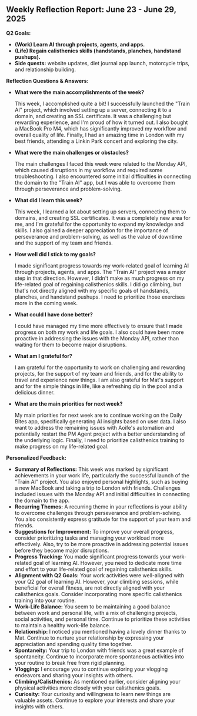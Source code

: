 ## Weekly Reflection Report: June 23 - June 29, 2025

**Q2 Goals:**

*   **(Work) Learn AI through projects, agents, and apps.**
*   **(Life) Regain calisthenics skills (handstands, planches, handstand pushups).**
*   **Side quests:** website updates, diet journal app launch, motorcycle trips, and relationship building.

**Reflection Questions & Answers:**

*   **What were the main accomplishments of the week?**

    This week, I accomplished quite a bit! I successfully launched the "Train AI" project, which involved setting up a server, connecting it to a domain, and creating an SSL certificate. It was a challenging but rewarding experience, and I'm proud of how it turned out. I also bought a MacBook Pro M4, which has significantly improved my workflow and overall quality of life. Finally, I had an amazing time in London with my best friends, attending a Linkin Park concert and exploring the city.
*   **What were the main challenges or obstacles?**

    The main challenges I faced this week were related to the Monday API, which caused disruptions in my workflow and required some troubleshooting. I also encountered some initial difficulties in connecting the domain to the "Train AI" app, but I was able to overcome them through perseverance and problem-solving.
*   **What did I learn this week?**

    This week, I learned a lot about setting up servers, connecting them to domains, and creating SSL certificates. It was a completely new area for me, and I'm grateful for the opportunity to expand my knowledge and skills. I also gained a deeper appreciation for the importance of perseverance and problem-solving, as well as the value of downtime and the support of my team and friends.
*   **How well did I stick to my goals?**

    I made significant progress towards my work-related goal of learning AI through projects, agents, and apps. The "Train AI" project was a major step in that direction. However, I didn't make as much progress on my life-related goal of regaining calisthenics skills. I did go climbing, but that's not directly aligned with my specific goals of handstands, planches, and handstand pushups. I need to prioritize those exercises more in the coming week.
*   **What could I have done better?**

    I could have managed my time more effectively to ensure that I made progress on both my work and life goals. I also could have been more proactive in addressing the issues with the Monday API, rather than waiting for them to become major disruptions.
*   **What am I grateful for?**

    I am grateful for the opportunity to work on challenging and rewarding projects, for the support of my team and friends, and for the ability to travel and experience new things. I am also grateful for Mat's support and for the simple things in life, like a refreshing dip in the pool and a delicious dinner.
*   **What are the main priorities for next week?**

    My main priorities for next week are to continue working on the Daily Bites app, specifically generating AI insights based on user data. I also want to address the remaining issues with Aoife's automation and potentially restart the PM Agent project with a better understanding of the underlying logic. Finally, I need to prioritize calisthenics training to make progress on my life-related goal.

**Personalized Feedback:**

*   **Summary of Reflections:** This week was marked by significant achievements in your work life, particularly the successful launch of the "Train AI" project. You also enjoyed personal highlights, such as buying a new MacBook and taking a trip to London with friends. Challenges included issues with the Monday API and initial difficulties in connecting the domain to the app.
*   **Recurring Themes:** A recurring theme in your reflections is your ability to overcome challenges through perseverance and problem-solving. You also consistently express gratitude for the support of your team and friends.
*   **Suggestions for Improvement:** To improve your overall progress, consider prioritizing tasks and managing your workload more effectively. Also, try to be more proactive in addressing potential issues before they become major disruptions.
*   **Progress Tracking:** You made significant progress towards your work-related goal of learning AI. However, you need to dedicate more time and effort to your life-related goal of regaining calisthenics skills.
*   **Alignment with Q2 Goals:** Your work activities were well-aligned with your Q2 goal of learning AI. However, your climbing sessions, while beneficial for overall fitness, are not directly aligned with your calisthenics goals. Consider incorporating more specific calisthenics training into your routine.
*   **Work-Life Balance:** You seem to be maintaining a good balance between work and personal life, with a mix of challenging projects, social activities, and personal time. Continue to prioritize these activities to maintain a healthy work-life balance.
*   **Relationship:** I noticed you mentioned having a lovely dinner thanks to Mat. Continue to nurture your relationship by expressing your appreciation and spending quality time together.
*   **Spontaneity:** Your trip to London with friends was a great example of spontaneity. Continue to incorporate more spontaneous activities into your routine to break free from rigid planning.
*   **Vlogging:** I encourage you to continue exploring your vlogging endeavors and sharing your insights with others.
*   **Climbing/Calisthenics:** As mentioned earlier, consider aligning your physical activities more closely with your calisthenics goals.
*   **Curiosity:** Your curiosity and willingness to learn new things are valuable assets. Continue to explore your interests and share your insights with others.